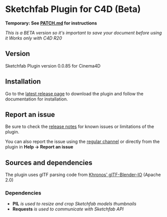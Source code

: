 # Sketchfab Plugin for C4D (Beta)

**Temporary: See [PATCH.md](PATCH.md) for instructions**

_This is a BETA version so it's important to save your document before using it_
_Works only with C4D R20_

## Version
Sketchfab Plugin version 0.0.85 for Cinema4D

## Installation
Go to the [latest release page](https://github.com/sketchfab/c4d-plugin/releases/latest) to download the plugin and follow the documentation for installation.

## Report an issue

Be sure to check the [release notes](https://github.com/sketchfab/c4d-plugin/releases/latest) for known issues or limitations of the plugin.

You can also report the issue using the [regular channel](https://help.sketchfab.com/hc/en-us/requests/new?type=exporters&subject=Cinema4D+Plugin) or directly from the plugin in **Help -> Report an issue**


## Sources and dependencies

The plugin uses glTF parsing code from [Khronos' glTF-Blender-IO](https://github.com/KhronosGroup/glTF-Blender-IO) (Apache 2.0)

### Dependencies
* **PIL** _is used to resize and crop Sketchfab models thumbnails_
* **Requests** _is used to communicate with Sketchfab API_
